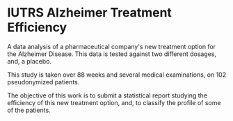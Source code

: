 # IUTRS Alzheimer Treatment Efficiency

A data analysis of a pharmaceutical company's new treatment option
for the Alzheimer Disease. This data is tested against two different
dosages, and, a placebo.

This study is taken over 88 weeks and several medical examinations,
on 102 pseudonymized patients.

The objective of this work is to submit a statistical report studying
the efficiency of this new treatment option, and, to classify the profile
of some of the patients.

